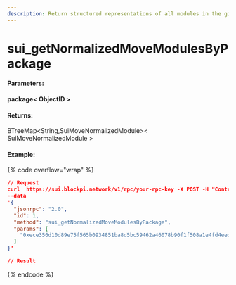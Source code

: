 ```yaml
---
description: Return structured representations of all modules in the given package
---
```


# sui\_getNormalizedMoveModulesByPackage

#### **Parameters:**

**package< ObjectID >**&#x20;

#### **Returns:**

BTreeMap\<String,SuiMoveNormalizedModule>< SuiMoveNormalizedModule >

#### Example:

{% code overflow="wrap" %}
```json
// Request
curl  https://sui.blockpi.network/v1/rpc/your-rpc-key -X POST -H "Content-Type: application/json" 
--data 
'{
  "jsonrpc": "2.0",
  "id": 1,
  "method": "sui_getNormalizedMoveModulesByPackage",
  "params": [
    "0xece356d10d89e75f565b0934851ba8d5bc59462a46078b90f1f508a1e4fd4eed"
  ]
}'

// Result

```
{% endcode %}
